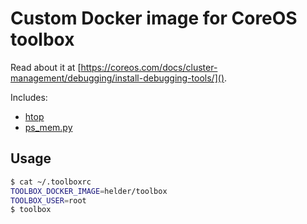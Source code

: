 # Custom Docker image for CoreOS toolbox

Read about it at [https://coreos.com/docs/cluster-management/debugging/install-debugging-tools/]().

Includes:

* [htop](http://hisham.hm/htop/)
* [ps_mem.py](https://github.com/pixelb/ps_mem/)

## Usage

```bash
$ cat ~/.toolboxrc
TOOLBOX_DOCKER_IMAGE=helder/toolbox
TOOLBOX_USER=root
$ toolbox
```

